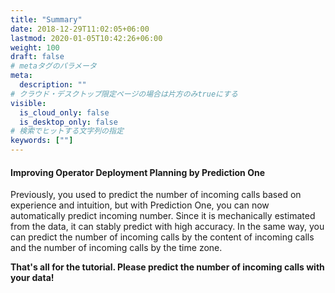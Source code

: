 ```yaml
---
title: "Summary"
date: 2018-12-29T11:02:05+06:00
lastmod: 2020-01-05T10:42:26+06:00
weight: 100
draft: false
# metaタグのパラメータ
meta:
  description: ""
# クラウド・デスクトップ限定ページの場合は片方のみtrueにする
visible:
  is_cloud_only: false
  is_desktop_only: false
# 検索でヒットする文字列の指定
keywords: [""]
---
```


#### Improving Operator Deployment Planning by Prediction One

Previously, you used to predict the number of incoming calls based on experience and intuition, but with Prediction One,
you can now automatically predict incoming number. Since it is mechanically estimated from the data, it can stably predict with high accuracy.
In the same way, you can predict the number of incoming calls by the content of incoming calls and the number of incoming calls by the time zone.

**That's all for the tutorial. Please predict the number of incoming calls with your data!**
